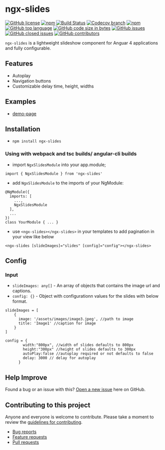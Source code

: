 # ngx-slides

[![GitHub license](https://img.shields.io/github/license/manishjanky/ngx-slides.svg)](https://github.com/me-and/mdf/blob/master/LICENSE)
[![npm](https://img.shields.io/npm/v/ngx-slides.svg)]()
[![Build Status](https://travis-ci.org/manishjanky/ngx-slides.svg?branch=master)](https://travis-ci.org/manishjanky/ngx-slides)
[![Codecov branch](https://codecov.io/gh/manishjanky/ngx-slides/branch/master/graphs/badge.svg)]()
[![npm](https://img.shields.io/npm/dt/ngx-slides.svg)]()
[![GitHub top language](https://img.shields.io/github/languages/top/manishjanky/ngx-slides.svg)]()
[![GitHub code size in bytes](https://img.shields.io/github/languages/code-size/manishjanky/ngx-slides.svg)]()
[![GitHub issues](https://img.shields.io/github/issues/manishjanky/ngx-slides.svg)]()
[![GitHub closed issues](https://img.shields.io/github/issues-closed/manishjanky/ngx-slides.svg)]()
[![GitHub contributors](https://img.shields.io/github/contributors/manishjanky/ngx-slides.svg)]()

`ngx-slides` is a lightweight slideshow component for Anguar 4 applications and fully configurable.

## Features
* Autoplay
* Navigation buttons
* Customizable delay time, height, widths 

## Examples

* [demo-page](https://manishjanky.github.io/ngx-slides/)

## Installation

* `npm install ngx-slides`

### Using with webpack and tsc builds/ angular-cli builds

* import `NgxSlidesModule` into your app.module;
````
import { NgxSlidesModule } from 'ngx-slides'
````
* add `NgxSlidesModule` to the imports of your NgModule:
`````
@NgModule({
  imports: [
    ...,
    NgxSlidesModule
  ],
  ...
})
class YourModule { ... }
`````

* use `<ngx-slides></ngx-slides>` in your templates to add pagination in your view like below

````
<ngx-slides [slideImages]="slides" [config]="config"></ngx-slides>
````

## Config

### Input

* `slideImages: any[]` - An array of objects that contains the image url and captions.
* `config: {}` - Object with configurationn values for the slides with below format.

````
slideImages = [
    {
      image: '/assets/images/image3.jpeg', //path to image
      title: 'Image1' //caption for image
    }
]
````
````
config = {
        width:"800px", //width of slides defaults to 800px
        height:"300px" //height of slides defaults to 300px
        autoPlay:false //autoplay required or not defaults to false
        delay: 3000 // delay for autoplay
      }
````

## Help Improve

Found a bug or an issue with this? [Open a new issue](https://github.com/manishjanky/ngx-slides/issues) here on GitHub.

## Contributing to this project

Anyone and everyone is welcome to contribute. Please take a moment to
review the [guidelines for contributing](CONTRIBUTING.md).

* [Bug reports](CONTRIBUTING.md#bugs)
* [Feature requests](CONTRIBUTING.md#features)
* [Pull requests](CONTRIBUTING.md#pull-requests)
